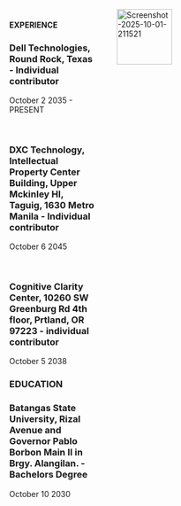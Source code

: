 <!DOCTYPE html>
<html lang="en">
  <head>
    <meta charset="UTF-8">
    <style>
    .second-section img{
  width: 100px;
  height: 100px;
}   
  </style>
  </head>
<body>
  <div style="display: flex;">
    <div class="first-section" style="flex: 1; margin-right: 20px;">
     <h4><strong>EXPERIENCE</strong></h4>
      <h3><p><strong>Dell Technologies, Round Rock, Texas - Individual contributor</strong></p></h3>
      <p>October 2 2035 - PRESENT</p>
      <br>
      <h3><p><strong>DXC Technology, Intellectual Property Center Building, Upper Mckinley Hl, Taguig, 1630 Metro Manila - Individual contributor</strong></p></h3>
      <p>October 6 2045</p>
      <br>
      <h3><p><strong>Cognitive Clarity Center, 10260 SW Greenburg Rd 4th floor, Prtland, OR 97223 - individual contributor</strong></p></h3>
      <p>October 5 2038</p>
    <h3><strong>EDUCATION</strong></h3>
      <h3><p><strong>Batangas State University, Rizal Avenue and Governor Pablo Borbon Main II in Brgy. Alangilan. - Bachelors Degree</strong></p></h3>
      <p>October 10 2030</p>
    </div>
    <div class="second-section" style="flex: 2; margin-left: 20px;">
     <a href="https://ibb.co/1Jp11zBs"><img src="https://i.ibb.co/gFXNN4Qv/Screenshot-2025-10-01-211521.png" alt="Screenshot-2025-10-01-211521"></a>
    </div>
  </div>
</body>
</body>
</html>
